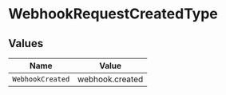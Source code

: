 # WebhookRequestCreatedType


## Values

| Name             | Value            |
| ---------------- | ---------------- |
| `WebhookCreated` | webhook.created  |